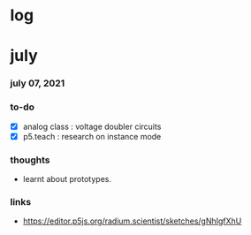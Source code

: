 # log

# july

### july 07, 2021
### to-do 
- [x] analog class : voltage doubler circuits
- [x] p5.teach : research on instance mode

### thoughts 
- learnt about prototypes. 

### links
- https://editor.p5js.org/radium.scientist/sketches/gNhIgfXhU

